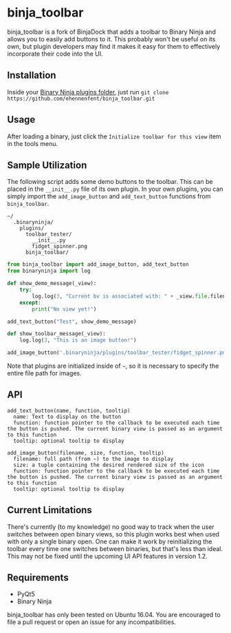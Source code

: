 
# binja_toolbar

binja_toolbar is a fork of BinjaDock that adds a toolbar to Binary Ninja and allows you to easily add buttons to it. This probably won't be useful on its own, but plugin developers may find it makes it easy for them to effectively incorporate their code into the UI.

## Installation
Inside your [Binary Ninja plugins folder](https://github.com/Vector35/binaryninja-api/tree/master/python/examples#loading-plugins), just run `git clone https://github.com/ehennenfent/binja_toolbar.git`

## Usage
After loading a binary, just click the `Initialize toolbar for this view` item in the tools menu.

## Sample Utilization
The following script adds some demo buttons to the toolbar. This can be placed in the `__init__.py` file of its own plugin. In your own plugins, you can simply import the `add_image_button` and `add_text_button` functions from `binja_toolbar`.
```
~/
  .binaryninja/
    plugins/
      toolbar_tester/
        __init__.py
        fidget_spinner.png
      binja_toolbar/
```

```python
from binja_toolbar import add_image_button, add_text_button
from binaryninja import log

def show_demo_message(_view):
    try:
        log.log(3, "Current bv is associated with: " + _view.file.filename)
    except:
        print("No view yet!")

add_text_button("Test", show_demo_message)

def show_toolbar_message(_view):
    log.log(3, "This is an image button!")

add_image_button('.binaryninja/plugins/toolbar_tester/fidget_spinner.png', (24,24), show_toolbar_message, tooltip="Just a demo button")
```

Note that plugins are initialized inside of `~`, so it is necessary to specify the entire file path for images.

## API
```
add_text_button(name, function, tooltip)
  name: Text to display on the button
  function: function pointer to the callback to be executed each time the button is pushed. The current binary view is passed as an argument to this function
  tooltip: optional tooltip to display

add_image_button(filename, size, function, tooltip)
  filename: full path (from ~) to the image to display
  size: a tuple containing the desired rendered size of the icon
  function: function pointer to the callback to be executed each time the button is pushed. The current binary view is passed as an argument to this function
  tooltip: optional tooltip to display
```

## Current Limitations
There's currently (to my knowledge) no good way to track when the user switches between open binary views, so this plugin works best when used with only a single binary open. One can make it work by reinitializing the toolbar every time one switches between binaries, but that's less than ideal. This may not be fixed until the upcoming UI API features in version 1.2.

## Requirements
* PyQt5
* Binary Ninja

binja_toolbar has only been tested on Ubuntu 16.04. You are encouraged to file a pull request or open an issue for any incompatibilities.
